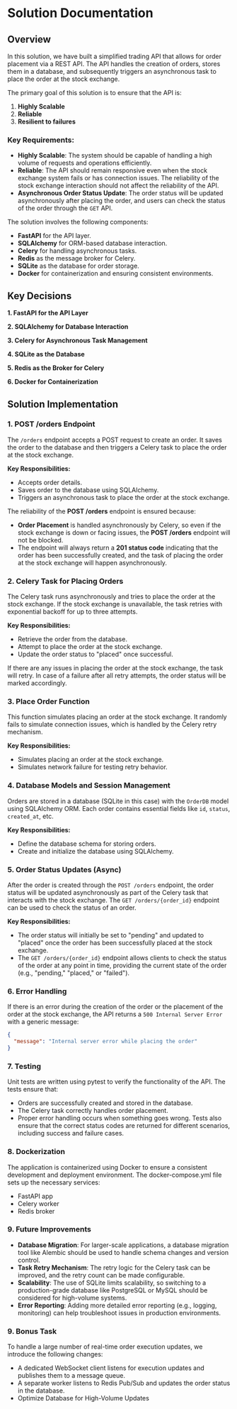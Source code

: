 # Solution Documentation

## Overview

In this solution, we have built a simplified trading API that allows for order placement via a REST API. The API handles the creation of orders, stores them in a database, and subsequently triggers an asynchronous task to place the order at the stock exchange.

The primary goal of this solution is to ensure that the API is:
1. **Highly Scalable**
2. **Reliable**
3. **Resilient to failures**

### Key Requirements:
- **Highly Scalable**: The system should be capable of handling a high volume of requests and operations efficiently.
- **Reliable**: The API should remain responsive even when the stock exchange system fails or has connection issues. The reliability of the stock exchange interaction should not affect the reliability of the API.
- **Asynchronous Order Status Update**: The order status will be updated asynchronously after placing the order, and users can check the status of the order through the `GET` API.

The solution involves the following components:
- **FastAPI** for the API layer.
- **SQLAlchemy** for ORM-based database interaction.
- **Celery** for handling asynchronous tasks.
- **Redis** as the message broker for Celery.
- **SQLite** as the database for order storage.
- **Docker** for containerization and ensuring consistent environments.

## Key Decisions

**1. FastAPI for the API Layer**

**2. SQLAlchemy for Database Interaction**

**3. Celery for Asynchronous Task Management**

**4. SQLite as the Database**

**5. Redis as the Broker for Celery**

**6. Docker for Containerization**

## Solution Implementation

### 1. **POST /orders Endpoint**
The `/orders` endpoint accepts a POST request to create an order. It saves the order to the database and then triggers a Celery task to place the order at the stock exchange.

**Key Responsibilities:**
- Accepts order details.
- Saves order to the database using SQLAlchemy.
- Triggers an asynchronous task to place the order at the stock exchange.

The reliability of the **POST /orders** endpoint is ensured because:
- **Order Placement** is handled asynchronously by Celery, so even if the stock exchange is down or facing issues, the **POST /orders** endpoint will not be blocked.
- The endpoint will always return a **201 status code** indicating that the order has been successfully created, and the task of placing the order at the stock exchange will happen asynchronously.

### 2. **Celery Task for Placing Orders**
The Celery task runs asynchronously and tries to place the order at the stock exchange. If the stock exchange is unavailable, the task retries with exponential backoff for up to three attempts.

**Key Responsibilities:**
- Retrieve the order from the database.
- Attempt to place the order at the stock exchange.
- Update the order status to "placed" once successful.

If there are any issues in placing the order at the stock exchange, the task will retry. In case of a failure after all retry attempts, the order status will be marked accordingly.

### 3. **Place Order Function**
This function simulates placing an order at the stock exchange. It randomly fails to simulate connection issues, which is handled by the Celery retry mechanism.

**Key Responsibilities:**
- Simulates placing an order at the stock exchange.
- Simulates network failure for testing retry behavior.

### 4. **Database Models and Session Management**
Orders are stored in a database (SQLite in this case) with the `OrderDB` model using SQLAlchemy ORM. Each order contains essential fields like `id`, `status`, `created_at`, etc.

**Key Responsibilities:**
- Define the database schema for storing orders.
- Create and initialize the database using SQLAlchemy.

### 5. **Order Status Updates (Async)**
After the order is created through the `POST /orders` endpoint, the order status will be updated asynchronously as part of the Celery task that interacts with the stock exchange. The `GET /orders/{order_id}` endpoint can be used to check the status of an order.

**Key Responsibilities:**
- The order status will initially be set to "pending" and updated to "placed" once the order has been successfully placed at the stock exchange.
- The `GET /orders/{order_id}` endpoint allows clients to check the status of the order at any point in time, providing the current state of the order (e.g., "pending," "placed," or "failed").

### 6. **Error Handling**
If there is an error during the creation of the order or the placement of the order at the stock exchange, the API returns a `500 Internal Server Error` with a generic message:
```json
{
  "message": "Internal server error while placing the order"
}
```

### 7. **Testing**
Unit tests are written using pytest to verify the functionality of the API. The tests ensure that:
- Orders are successfully created and stored in the database.
- The Celery task correctly handles order placement.
- Proper error handling occurs when something goes wrong.
Tests also ensure that the correct status codes are returned for different scenarios, including success and failure cases.

### 8. **Dockerization**
The application is containerized using Docker to ensure a consistent development and deployment environment. The docker-compose.yml file sets up the necessary services:
- FastAPI app
- Celery worker
- Redis broker

### 9. **Future Improvements**
- **Database Migration**: For larger-scale applications, a database migration tool like Alembic should be used to handle schema changes and version control.
- **Task Retry Mechanism**: The retry logic for the Celery task can be improved, and the retry count can be made configurable.
- **Scalability**: The use of SQLite limits scalability, so switching to a production-grade database like PostgreSQL or MySQL should be considered for high-volume systems.
- **Error Reporting**: Adding more detailed error reporting (e.g., logging, monitoring) can help troubleshoot issues in production environments.

### 9. **Bonus Task**
To handle a large number of real-time order execution updates, we introduce the following changes:
- A dedicated WebSocket client listens for execution updates and publishes them to a message queue.
- A separate worker listens to Redis Pub/Sub and updates the order status in the database.
- Optimize Database for High-Volume Updates
